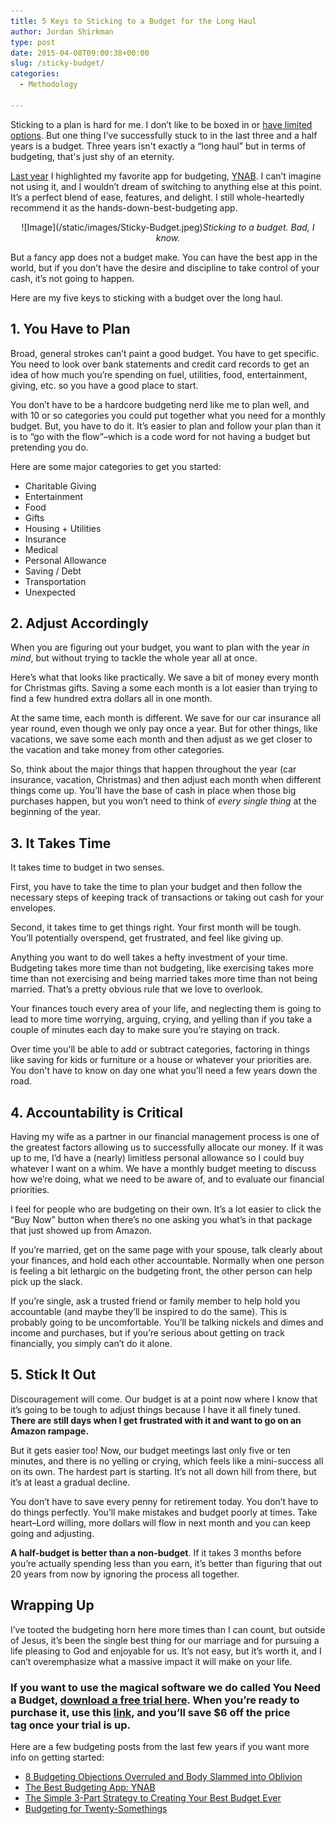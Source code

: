 ```yaml
---
title: 5 Keys to Sticking to a Budget for the Long Haul
author: Jordan Shirkman
type: post
date: 2015-04-08T09:00:38+00:00
slug: /sticky-budget/
categories:
  - Methodology

---
```

Sticking to a plan is hard for me. I don’t like to be boxed in or [have limited options](https://jshirk.com/blog/both-ways/). But one thing I’ve successfully stuck to in the last three and a half years is a budget. Three years isn't exactly a &#8220;long haul&#8221; but in terms of budgeting, that's just shy of an eternity.

[Last year](https://jshirk.com/blog/ynab/) I highlighted my favorite app for budgeting, [YNAB](http://ynab.refr.cc/B4QQBWJ). I can’t imagine not using it, and I wouldn’t dream of switching to anything else at this point. It’s a perfect blend of ease, features, and delight. I still whole-heartedly recommend it as the hands-down-best-budgeting app.

<p style="text-align: center;">
  ![Image](/static/images/Sticky-Budget.jpeg)<em>Sticking to a budget. Bad, I know.</em>
</p>

But a fancy app does not a budget make. You can have the best app in the world, but if you don’t have the desire and discipline to take control of your cash, it’s not going to happen.

Here are my five keys to sticking with a budget over the long haul. <!--more-->

## 1. You Have to Plan

Broad, general strokes can’t paint a good budget. You have to get specific. You need to look over bank statements and credit card records to get an idea of how much you’re spending on fuel, utilities, food, entertainment, giving, etc. so you have a good place to start.

You don’t have to be a hardcore budgeting nerd like me to plan well, and with 10 or so categories you could put together what you need for a monthly budget. But, you have to do it. It’s easier to plan and follow your plan than it is to “go with the flow”–which is a code word for not having a budget but pretending you do.

Here are some major categories to get you started:

  * Charitable Giving
  * Entertainment
  * Food
  * Gifts
  * Housing + Utilities
  * Insurance
  * Medical
  * Personal Allowance
  * Saving / Debt
  * Transportation
  * Unexpected

## 2. Adjust Accordingly

When you are figuring out your budget, you want to plan with the year _in mind_, but without trying to tackle the whole year all at once.

Here’s what that looks like practically. We save a bit of money every month for Christmas gifts. Saving a some each month is a lot easier than trying to find a few hundred extra dollars all in one month.

At the same time, each month is different. We save for our car insurance all year round, even though we only pay once a year. But for other things, like vacations, we save some each month and then adjust as we get closer to the vacation and take money from other categories.

So, think about the major things that happen throughout the year (car insurance, vacation, Christmas) and then adjust each month when different things come up. You’ll have the base of cash in place when those big purchases happen, but you won’t need to think of _every single thing_ at the beginning of the year.

## 3. It Takes Time

It takes time to budget in two senses.

First, you have to take the time to plan your budget and then follow the necessary steps of keeping track of transactions or taking out cash for your envelopes.

Second, it takes time to get things right. Your first month will be tough. You’ll potentially overspend, get frustrated, and feel like giving up.

Anything you want to do well takes a hefty investment of your time. Budgeting takes more time than not budgeting, like exercising takes more time than not exercising and being married takes more time than not being married. That’s a pretty obvious rule that we love to overlook.

Your finances touch every area of your life, and neglecting them is going to lead to more time worrying, arguing, crying, and yelling than if you take a couple of minutes each day to make sure you’re staying on track.

Over time you'll be able to add or subtract categories, factoring in things like saving for kids or furniture or a house or whatever your priorities are. You don't have to know on day one what you'll need a few years down the road.

## 4. Accountability is Critical

Having my wife as a partner in our financial management process is one of the greatest factors allowing us to successfully allocate our money. If it was up to me, I’d have a (nearly) limitless personal allowance so I could buy whatever I want on a whim. We have a monthly budget meeting to discuss how we’re doing, what we need to be aware of, and to evaluate our financial priorities.

I feel for people who are budgeting on their own. It’s a lot easier to click the “Buy Now” button when there’s no one asking you what’s in that package that just showed up from Amazon.

If you’re married, get on the same page with your spouse, talk clearly about your finances, and hold each other accountable. Normally when one person is feeling a bit lethargic on the budgeting front, the other person can help pick up the slack.

If you’re single, ask a trusted friend or family member to help hold you accountable (and maybe they’ll be inspired to do the same). This is probably going to be uncomfortable. You’ll be talking nickels and dimes and income and purchases, but if you’re serious about getting on track financially, you simply can’t do it alone.

## 5. Stick It Out

Discouragement will come. Our budget is at a point now where I know that it’s going to be tough to adjust things because I have it all finely tuned. **There are still days when I get frustrated with it and want to go on an Amazon rampage.**

But it gets easier too! Now, our budget meetings last only five or ten minutes, and there is no yelling or crying, which feels like a mini-success all on its own. The hardest part is starting. It’s not all down hill from there, but it’s at least a gradual decline.

You don’t have to save every penny for retirement today. You don’t have to do things perfectly. You’ll make mistakes and budget poorly at times. Take heart–Lord willing, more dollars will flow in next month and you can keep going and adjusting.

**A half-budget is better than a non-budget**. If it takes 3 months before you’re actually spending less than you earn, it’s better than figuring that out 20 years from now by ignoring the process all together.

## Wrapping Up

I’ve tooted the budgeting horn here more times than I can count, but outside of Jesus, it’s been the single best thing for our marriage and for pursuing a life pleasing to God and enjoyable for us. It’s not easy, but it’s worth it, and I can’t overemphasize what a massive impact it will make on your life.

### If you want to use the magical software we do called You Need a Budget, [download a free trial here](http://ynab.refr.cc/B4QQBWJ). When you’re ready to purchase it, use this [link](http://ynab.refr.cc/B4QQBWJ), and you’ll save $6 off the price tag once your trial is up.

Here are a few budgeting posts from the last few years if you want more info on getting started:

  * [8 Budgeting Objections Overruled and Body Slammed into Oblivion](https://jshirk.com/blog/budgeting-objections/)
  * [The Best Budgeting App: YNAB](https://jshirk.com/blog/ynab/)
  * [The Simple 3-Part Strategy to Creating Your Best Budget Ever](https://jshirk.com/blog/three-step-budget/)
  * [Budgeting for Twenty-Somethings](https://jshirk.com/blog/budgeting-for-twentys/)
